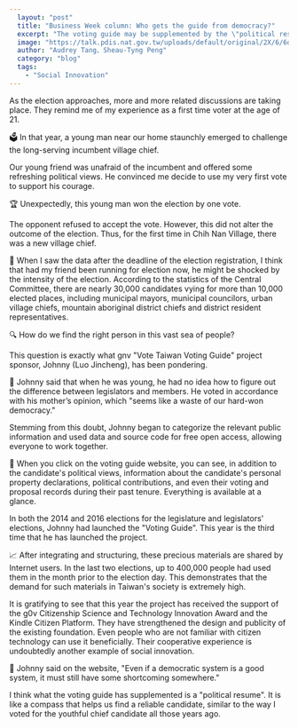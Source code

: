 ```yaml
---
  layout: "post"
  title: "Business Week column: Who gets the guide from democracy?"
  excerpt: "The voting guide may be supplemented by the \"political resume\". It is like a compass, helping us find a trustworthy candidate, just as I voted for the young chief candidate."
  image: "https://talk.pdis.nat.gov.tw/uploads/default/original/2X/6/6da4e52684f8769ebca1b18ddfe725b918a9dd4c.jpg"
  author: "Audrey Tang、Sheau-Tyng Peng"
  category: "blog"
  tags: 
    - "Social Innovation"
---
```




As the election approaches, more and more related discussions are taking place. They remind me of my experience as a first time voter at the age of 21.

🗳 In that year, a young man near our home staunchly emerged to challenge the long-serving incumbent village chief.

Our young friend was unafraid of the incumbent and offered some refreshing political views. He convinced me decide to use my very first vote to support his courage.

🏆 Unexpectedly, this young man won the election by one vote.

The opponent refused to accept the vote. However, this did not alter the outcome of the election. Thus, for the first time in Chih Nan Village, there was a new village chief.

🏁 When I saw the data after the deadline of the election registration, I think that had my friend been running for election now, he might be shocked by the intensity of the election. According to the statistics of the Central Committee, there are nearly 30,000 candidates vying for more than 10,000 elected places, including municipal mayors, municipal councilors, urban village chiefs, mountain aboriginal district chiefs and district resident representatives.

🔍 How do we find the right person in this vast sea of people?

This question is exactly what gnv "Vote Taiwan Voting Guide" project sponsor, Johnny (Luo Jincheng), has been pondering.

🎲 Johnny said that when he was young, he had no idea how to figure out the difference between legislators and members. He voted in accordance with his mother’s opinion, which "seems like a waste of our hard-won democracy."

Stemming from this doubt, Johnny began to categorize the relevant public information and used data and source code for free open access, allowing everyone to work together.

🔢 When you click on the voting guide website, you can see, in addition to the candidate's political views, information about the candidate's personal property declarations, political contributions, and even their voting and proposal records during their past tenure. Everything is available at a glance.

In both the 2014 and 2016 elections for the legislature and legislators' elections, Johnny had launched the "Voting Guide". This year is the third time that he has launched the project.

📈 After integrating and structuring, these precious materials are shared by Internet users. In the last two elections, up to 400,000 people had used them in the month prior to the election day. This demonstrates that the demand for such materials in Taiwan's society is extremely high.

It is gratifying to see that this year the project has received the support of the g0v Citizenship Science and Technology Innovation Award and the Kindle Citizen Platform. They have strengthened the design and publicity of the existing foundation. Even people who are not familiar with citizen technology can use it beneficially. Their cooperative experience is undoubtedly another example of social innovation.

🙋 Johnny said on the website, "Even if a democratic system is a good system, it must still have some shortcoming somewhere."

I think what the voting guide has supplemented is a "political resume". It is like a compass that helps us find a reliable candidate, similar to the way I voted for the youthful chief candidate all those years ago.
